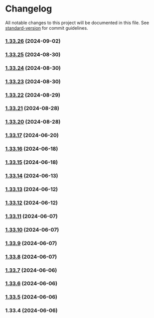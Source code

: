 # Changelog

All notable changes to this project will be documented in this file. See [standard-version](https://github.com/conventional-changelog/standard-version) for commit guidelines.

### [1.33.26](https://github.com/gpmagvs/AGV_UI/compare/v1.33.25...v1.33.26) (2024-09-02)

### [1.33.25](https://github.com/gpmagvs/AGV_UI/compare/v1.33.24...v1.33.25) (2024-08-30)

### [1.33.24](https://github.com/gpmagvs/AGV_UI/compare/v1.33.23...v1.33.24) (2024-08-30)

### [1.33.23](https://github.com/gpmagvs/AGV_UI/compare/v1.33.22...v1.33.23) (2024-08-30)

### [1.33.22](https://github.com/gpmagvs/AGV_UI/compare/v1.33.21...v1.33.22) (2024-08-29)

### [1.33.21](https://github.com/gpmagvs/AGV_UI/compare/v1.33.20...v1.33.21) (2024-08-28)

### [1.33.20](https://github.com/gpmagvs/AGV_UI/compare/v1.33.17...v1.33.20) (2024-08-28)

### [1.33.17](https://github.com/gpmagvs/AGV_UI/compare/v1.33.16...v1.33.17) (2024-06-20)

### [1.33.16](https://github.com/gpmagvs/AGV_UI/compare/v1.33.15...v1.33.16) (2024-06-18)

### [1.33.15](https://github.com/gpmagvs/AGV_UI/compare/v1.33.14...v1.33.15) (2024-06-18)

### [1.33.14](https://github.com/gpmagvs/AGV_UI/compare/v1.33.13...v1.33.14) (2024-06-13)

### [1.33.13](https://github.com/gpmagvs/AGV_UI/compare/v1.33.12...v1.33.13) (2024-06-12)

### [1.33.12](https://github.com/gpmagvs/AGV_UI/compare/v1.33.11...v1.33.12) (2024-06-12)

### [1.33.11](https://github.com/gpmagvs/AGV_UI/compare/v1.33.10...v1.33.11) (2024-06-07)

### [1.33.10](https://github.com/gpmagvs/AGV_UI/compare/v1.33.9...v1.33.10) (2024-06-07)

### [1.33.9](https://github.com/gpmagvs/AGV_UI/compare/v1.33.8...v1.33.9) (2024-06-07)

### [1.33.8](https://github.com/gpmagvs/AGV_UI/compare/v1.33.7...v1.33.8) (2024-06-07)

### [1.33.7](https://github.com/gpmagvs/AGV_UI/compare/v1.33.6...v1.33.7) (2024-06-06)

### [1.33.6](https://github.com/gpmagvs/AGV_UI/compare/v1.33.5...v1.33.6) (2024-06-06)

### [1.33.5](https://github.com/gpmagvs/AGV_UI/compare/v1.33.4...v1.33.5) (2024-06-06)

### 1.33.4 (2024-06-06)
